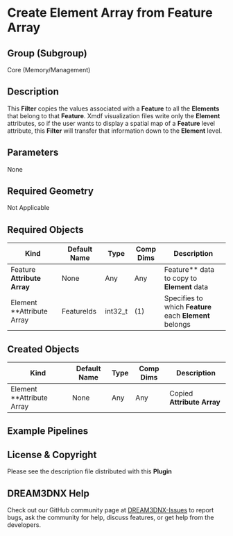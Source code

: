 # Create Element Array from Feature Array

## Group (Subgroup)

Core (Memory/Management)

## Description

This **Filter** copies the values associated with a **Feature** to all the **Elements** that belong to that **Feature**.  Xmdf visualization files write only the **Element** attributes, so if the user wants to display a spatial map of a **Feature** level attribute, this **Filter** will transfer that information down to the **Element** level.

## Parameters

None

## Required Geometry

Not Applicable

## Required Objects

| Kind                      | Default Name | Type     | Comp Dims | Description                                 |
|---------------------------|--------------|----------|--------|---------------------------------------------|
| Feature **Attribute Array**  | None | Any | Any | Feature** data to copy to **Element** data  |
| Element **Attribute Array | FeatureIds  | int32_t | (1) | Specifies to which **Feature** each **Element** belongs  |

## Created Objects

| Kind                      | Default Name | Type     | Comp Dims | Description                                 |
|---------------------------|--------------|----------|--------|---------------------------------------------|
| Element **Attribute Array | None | Any | Any | Copied **Attribute Array**  |

## Example Pipelines

## License & Copyright

Please see the description file distributed with this **Plugin**

## DREAM3DNX Help

Check out our GitHub community page at [DREAM3DNX-Issues](https://github.com/BlueQuartzSoftware/DREAM3DNX-Issues) to report bugs, ask the community for help, discuss features, or get help from the developers.
